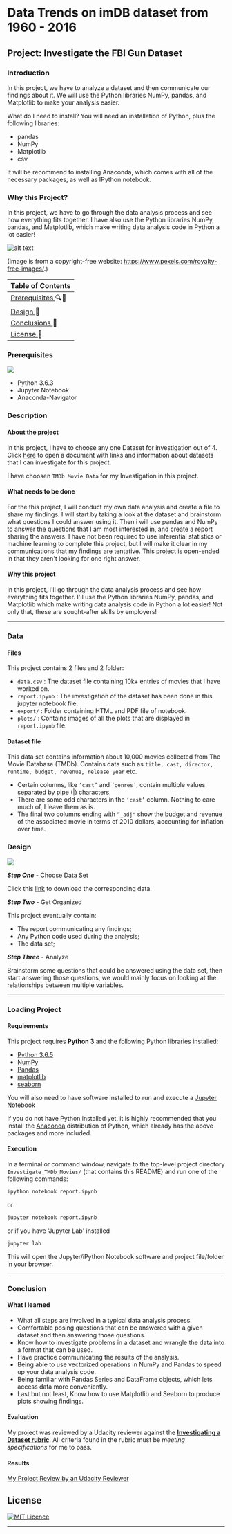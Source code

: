 # Data Trends on imDB dataset from 1960 - 2016

## Project: Investigate the FBI Gun Dataset

### Introduction

In this project, we have to analyze a dataset and then communicate our findings about it.
We will use the Python libraries NumPy, pandas, and Matplotlib to make your analysis easier.

What do I need to install?
You will need an installation of Python, plus the following libraries:
* pandas
* NumPy
* Matplotlib
* csv

It will be recommend to installing Anaconda, which comes with all of the necessary packages, as well as IPython notebook.


### Why this Project?
In this project, we have to go through the data analysis process and see how everything fits together.
I have also use the Python libraries NumPy, pandas, and Matplotlib, which make writing data analysis code in Python a lot easier! 

![alt text](https://images.pexels.com/photos/1260563/pexels-photo-1260563.jpeg?auto=compress&cs=tinysrgb&dpr=2&h=650&w=940)


(Image is from a copyright-free website: https://www.pexels.com/royalty-free-images/.)

| Table of Contents |
| :--- |
| <a href='#Prerequisites'> Prerequisites </a> 🔍📜 | 
| <a href='#Design'> Design </a>  📐 |
| <a href='#Conclusions'> Conclusions </a>  📌 |
| <a href='#License'> License </a> 🔖 |


<a id='Prerequisites'></a>

### Prerequisites


![](https://img.shields.io/badge/platform-ios-green.svg?colorA=abcdef)


- Python 3.6.3
- Jupyter Notebook
- Anaconda-Navigator


### Description

#### About the project

In this project, I have to choose any one Dataset for investigation out of 4. Click [here](https://docs.google.com/document/d/e/2PACX-1vTlVmknRRnfy_4eTrjw5hYGaiQim5ctr9naaRd4V9du2B5bxpd8FEH3KtDgp8qVekw7Cj1GLk1IXdZi/pub?embedded=True) to open a document with links and information about datasets that I can investigate for this project.

I have choosen `TMDb Movie Data` for my Investigation in this project. 

#### What needs to be done

For the this project, I will conduct my own data analysis and create a file to share my findings. I will start by taking a look at the dataset and brainstorm what questions I could answer using it. Then i will use pandas and NumPy to answer the questions that I am most interested in, and create a report sharing the answers. I have not been required to use inferential statistics or machine learning to complete this project, but I will make it clear in my communications that my findings are tentative. This project is open-ended in that they aren't looking for one right answer.

#### Why this project

In this project, I'll go through the data analysis process and see how everything fits together. I'll use the Python libraries NumPy, pandas, and Matplotlib which make writing data analysis code in Python a lot easier! Not only that, these are sought-after skills by employers!

----

### Data

#### Files

This project contains 2 files and 2 folder:
- `data.csv` : The dataset file containing 10k+ entries of movies that I have worked on. 
- `report.ipynb` : The investigation of the dataset has been done in this jupyter notebook file. 
- `export/` : Folder containing HTML and PDF file of notebook.
- `plots/`  : Contains images of all the plots that are displayed in `report.ipynb` file.

#### Dataset file

This data set contains information about 10,000 movies collected from The Movie Database (TMDb). Contains data such as `title, cast, director, runtime, budget, revenue, release year` etc. 
- Certain columns, like `‘cast’` and `‘genres’`, contain multiple values separated by pipe (|) characters.
- There are some odd characters in the `‘cast’` column. Nothing to care much of, I leave them as is.
- The final two columns ending with `“_adj"` show the budget and revenue of the associated movie in terms of 2010 dollars, accounting for inflation over time.


<a id='Design'></a>

### Design


![](https://img.shields.io/badge/language-Python-orange.svg)


**_Step One_** - Choose Data Set


Click this [link](https://docs.google.com/document/d/e/2PACX-1vTlVmknRRnfy_4eTrjw5hYGaiQim5ctr9naaRd4V9du2B5bxpd8FEH3KtDgp8qVekw7Cj1GLk1IXdZi/pub?embedded=True) to download the corresponding data.

**_Step Two_** - Get Organized


This project eventually contain:


- The report communicating any findings;
- Any Python code used during the analysis;
- The data set;


**_Step Three_** - Analyze


Brainstorm some questions that could be answered using the data set, then start answering those questions, we would mainly focus on looking at the relationships between multiple variables. 

-----

### Loading Project

#### Requirements

This project requires **Python 3** and the following Python libraries installed:

- [Python 3.6.5](https://www.python.org/downloads/release/python-365/)
- [NumPy](http://www.numpy.org/)
- [Pandas](http://pandas.pydata.org)
- [matplotlib](http://matplotlib.org/)
- [seaborn](https://seaborn.pydata.org/installing.html)

You will also need to have software installed to run and execute a [Jupyter Notebook](http://jupyter.org/install)

If you do not have Python installed yet, it is highly recommended that you install the [Anaconda](https://www.anaconda.com/download/) distribution of Python, which already has the above packages and more included. 


#### Execution

In a terminal or command window, navigate to the top-level project directory `Investigate_TMDb_Movies/` (that contains this README) and run one of the following commands:

```bash
ipython notebook report.ipynb
```  
or
```bash
jupyter notebook report.ipynb
```

or if you have 'Jupyter Lab' installed
```bash
jupyter lab
```

This will open the Jupyter/iPython Notebook software and project file/folder in your browser.

-----

### Conclusion

#### What I learned

 - What all steps are involved in a typical data analysis process.
 - Comfortable posing questions that can be answered with a given dataset and then answering those questions.
 - Know how to investigate problems in a dataset and wrangle the data into a format that can be used.
 - Have practice communicating the results of the analysis.
 - Being able to use vectorized operations in NumPy and Pandas to speed up your data analysis code.
 - Being familiar with Pandas Series and DataFrame objects, which lets access data more conveniently.
 - Last but not least, Know how to use Matplotlib and Seaborn to produce plots showing findings.
 

#### Evaluation
My project was reviewed by a Udacity reviewer against the **<a href="https://review.udacity.com/#!/projects/3176718735/rubric" target="_blank">Investigating a Dataset rubric</a>**. All criteria found in the rubric must be *meeting specifications* for me to pass.

#### Results
[My Project Review by an Udacity Reviewer](https://review.udacity.com/#!/reviews/989156)


<a id='License'></a>

## License 


[![MIT Licence](https://badges.frapsoft.com/os/mit/mit.svg?v=103)](https://github.com/Shilin0806/Investigate_the_FBI_Gun_Dataset/blob/master/LICENSE)

----
